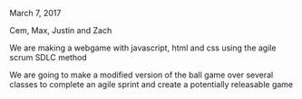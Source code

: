 March 7, 2017

Cem, Max, Justin and Zach 

We are making a webgame with javascript, html and css using the agile scrum SDLC method

We are going to make a modified version of the ball game over several classes to complete an agile sprint and create a potentially releasable game
